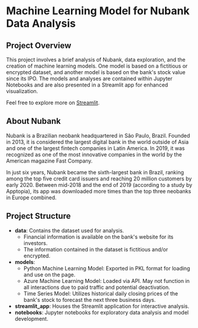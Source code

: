 # Machine Learning Model for Nubank Data Analysis

## Project Overview

This project involves a brief analysis of Nubank, data exploration, and the creation of machine learning models. One model is based on a fictitious or encrypted dataset, and another model is based on the bank's stock value since its IPO. 
The models and analyses are contained within Jupyter Notebooks and are also presented in a Streamlit app for enhanced visualization.

Feel free to explore more on [Streamlit](https://nubank.streamlit.app/).

## About Nubank

Nubank is a Brazilian neobank headquartered in São Paulo, Brazil. Founded in 2013, it is considered the largest digital bank in the world outside of Asia and one of the largest fintech companies in Latin America. In 2019, it was recognized as one of the most innovative companies in the world by the American magazine Fast Company.

In just six years, Nubank became the sixth-largest bank in Brazil, ranking among the top five credit card issuers and reaching 20 million customers by early 2020. Between mid-2018 and the end of 2019 (according to a study by Apptopia), its app was downloaded more times than the top three neobanks in Europe combined.

## Project Structure

- **data**: Contains the dataset used for analysis.
  - Financial information is available on the bank's website for its investors.
  - The information contained in the dataset is fictitious and/or encrypted.
- **models**:
  - Python Machine Learning Model: Exported in PKL format for loading and use on the page.
  - Azure Machine Learning Model: Loaded via API. May not function in all interactions due to paid traffic and potential deactivation.
  - Time Series Model: Utilizes historical daily closing prices of the bank's stock to forecast the next three business days.
- **streamlit_app**: Houses the Streamlit application for interactive analysis.
- **notebooks**: Jupyter notebooks for exploratory data analysis and model development.


